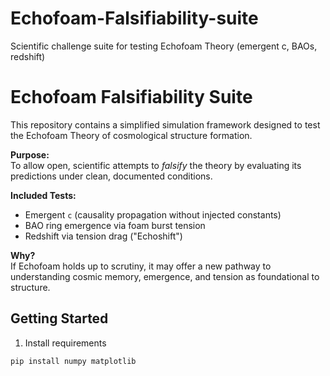 # Echofoam-Falsifiability-suite
Scientific challenge suite for testing Echofoam Theory (emergent c, BAOs, redshift)
# Echofoam Falsifiability Suite

This repository contains a simplified simulation framework designed to test the Echofoam Theory of cosmological structure formation.

**Purpose:**  
To allow open, scientific attempts to *falsify* the theory by evaluating its predictions under clean, documented conditions.

**Included Tests:**
- Emergent `c` (causality propagation without injected constants)
- BAO ring emergence via foam burst tension
- Redshift via tension drag ("Echoshift")

**Why?**  
If Echofoam holds up to scrutiny, it may offer a new pathway to understanding cosmic memory, emergence, and tension as foundational to structure.

## Getting Started

1. Install requirements  
```bash  
pip install numpy matplotlib  

